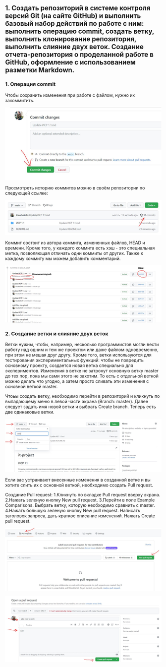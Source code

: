 ## 1. Создать репозиторий в системе контроля версий Git (на сайте GitHub) и выполнить базовый набор действий по работе с ним: выполнить операцию commit, создать ветку, выполнить клонирование репозитория, выполнить слияние двух веток. Создание отчета-репозитория о проделанной работе в GitHub, оформление с использованием разметки Markdown.


### 1. Операция commit
Чтобы сохранить изменения при работе с файлом, нужно их закоммитить.

![Image alt](https://github.com/KsushaSeliv/it-project/blob/main/ИСР%201.1/commit.JPG)

Просмотреть историю коммитов можно в своём репозитории по следующей ссылке:

![Image alt](https://github.com/KsushaSeliv/it-project/blob/main/ИСР%201.1/historycommit.JPG)

Коммит состоит из автора коммита, измененных файлов, HEAD и времени. Кроме того, у каждого коммита есть хэш - это специальная метка, позволяющая отличать одни коммиты от других. Также к каждому коммиту мы можем добавить комментарий.

![Image alt](https://github.com/KsushaSeliv/it-project/blob/main/ИСР%201.1/history2.png)


### 2. Создание ветки и слияние двух веток
Ветки нужны, чтобы, например, несколько программистов могли вести работу над одним и тем же проектом или даже файлом одновременно, при этом не мешая друг другу.
Кроме того, ветки используются для тестирования экспериментальных функций: чтобы не повредить основному проекту, создается новая ветка специально для экспериментов. Изменения в ветке не затронут основную ветку master до тех пор, пока мы сами этого не захотим. То есть с отдельной веткой можно делать что угодно, а затем просто сливать эти изменения с основной веткой master.

Чтоьы создать ветку, необходимо перейти в репозиторий и кликнуть по выпадающему меню в левой части экрана (Branch: master). Далее следует задать имя новой ветки и выбрать Create branch. Теперь есть две одинаковые ветки. 

![Image alt](https://github.com/KsushaSeliv/it-project/blob/main/ИСР%201.1/vetka.JPG)

Если вас устраивают внесенные изменения в созданной ветке и вы хотите слить их с основной веткой, необходимо создать Pull request. 

Создание Pull request:
1.Кликнуть по вкладке Pull request вверху экрана.
2.Нажать зеленую кнопку New pull request.
3.Перейти в поле Example Comparisons. Выбрать ветку, которую необходимо сравнить с master.
4.Нажать большую зеленую кнопку New pull request. Написать заголовок запроса, дать краткое описание изменений. Нажать Create pull request.

![Image alt](https://github.com/KsushaSeliv/it-project/blob/main/ИСР%201.1/pull.JPG)

![Image alt](https://github.com/KsushaSeliv/it-project/blob/main/ИСР%201.1/pull2.JPG)












